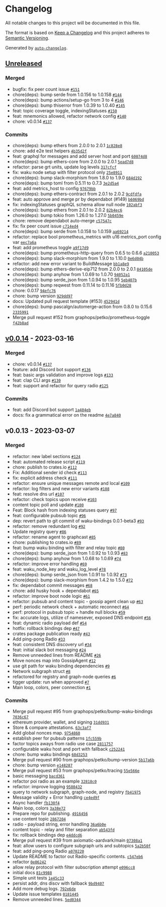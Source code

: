# Changelog

All notable changes to this project will be documented in this file.

The format is based on [Keep a Changelog](https://keepachangelog.com/en/1.0.0/)
and this project adheres to [Semantic Versioning](https://semver.org/spec/v2.0.0.html).

Generated by [`auto-changelog`](https://github.com/CookPete/auto-changelog).

## [Unreleased](https://github.com/graphops/graphcast-sdk/compare/v0.0.14...HEAD)

### Merged

- bugfix: fix peer count issue [`#151`](https://github.com/graphops/graphcast-sdk/pull/151)
- chore(deps): bump serde from 1.0.156 to 1.0.158 [`#144`](https://github.com/graphops/graphcast-sdk/pull/144)
- chore(deps): bump actions/setup-go from 3 to 4 [`#146`](https://github.com/graphops/graphcast-sdk/pull/146)
- chore(deps): bump thiserror from 1.0.39 to 1.0.40 [`#145`](https://github.com/graphops/graphcast-sdk/pull/145)
- feat: topic coverage toggle, indexingStatuses [`#150`](https://github.com/graphops/graphcast-sdk/pull/150)
- feat: mnemonics allowed, refactor network config [`#140`](https://github.com/graphops/graphcast-sdk/pull/140)
- chore: v0.0.14 [`#137`](https://github.com/graphops/graphcast-sdk/pull/137)

### Commits

- chore(deps): bump ethers from 2.0.0 to 2.0.1 [`1c828e8`](https://github.com/graphops/graphcast-sdk/commit/1c828e8f3f0ca8737cb33d153ec928aeb1ecc105)
- chore: add e2e test helpers [`4b35d2f`](https://github.com/graphops/graphcast-sdk/commit/4b35d2f2bf68a0203e1e3256fa86b899d03b646e)
- feat: graphql for messages and add server host and port [`60074d8`](https://github.com/graphops/graphcast-sdk/commit/60074d8ae3ab47c1e96391012cf4df35d2db62c4)
- chore(deps): bump ethers-core from 2.0.0 to 2.0.1 [`5ead7d8`](https://github.com/graphops/graphcast-sdk/commit/5ead7d8d9d37f356bbfe240e6f6aed3fadf3026e)
- refactor: parse grt units, update log levels [`317cfcf`](https://github.com/graphops/graphcast-sdk/commit/317cfcff60e9fbf1883e357ae7a831388a5d88af)
- fix: waku node setup with filter protocol only [`25e8911`](https://github.com/graphops/graphcast-sdk/commit/25e8911a904e8571701d6fbb25f4581a900f13b9)
- chore(deps): bump slack-morphism from 1.8.0 to 1.9.0 [`684d192`](https://github.com/graphops/graphcast-sdk/commit/684d192774e4fe1a1bff01032b1948b1d96a4ae0)
- chore(deps): bump toml from 0.5.11 to 0.7.3 [`3e2d5a4`](https://github.com/graphops/graphcast-sdk/commit/3e2d5a42714426910c836240ab319827887b25bf)
- feat: add metrics_host to config [`97679bb`](https://github.com/graphops/graphcast-sdk/commit/97679bb6012e97219d981eb55c51db98526e9179)
- chore(deps): bump ethers-contract from 2.0.1 to 2.0.2 [`9cdfdfa`](https://github.com/graphops/graphcast-sdk/commit/9cdfdfa14b576d973f9efed5c827258e24ab8977)
- feat: auto approve and merge pr by dependabot (#149) [`b6069bd`](https://github.com/graphops/graphcast-sdk/commit/b6069bd01c2a2f663552c1d2c560533ad244dc22)
- fix: indexingStatuses graphQL schema allow null node [`102abf3`](https://github.com/graphops/graphcast-sdk/commit/102abf3d77268ea851269a0804b4340fa6e99986)
- chore(deps): bump ethers from 2.0.1 to 2.0.2 [`82b4ec6`](https://github.com/graphops/graphcast-sdk/commit/82b4ec64c4e9b06aefd9bd676bd445cd5525d58c)
- chore(deps): bump tokio from 1.26.0 to 1.27.0 [`5b0459e`](https://github.com/graphops/graphcast-sdk/commit/5b0459e0f571e3875a367f7555f73c73a95e3aac)
- chore: remove dependabot auto-merge [`c57547c`](https://github.com/graphops/graphcast-sdk/commit/c57547cac174a8ae121f9ee9229e5f84654ead73)
- fix: fix peer count issue [`c714ed4`](https://github.com/graphops/graphcast-sdk/commit/c714ed484a80cec324a087ab612d6ea17afde85c)
- chore(deps): bump serde from 1.0.158 to 1.0.159 [`aa69214`](https://github.com/graphops/graphcast-sdk/commit/aa69214b85f2105c3017300bfcc9d9759a810e96)
- refactor: replace bool prometheus_metrics with u16 metrics_port config var [`eec7a6a`](https://github.com/graphops/graphcast-sdk/commit/eec7a6abab8d1873e1a31a5bc49d2fd179a54a2d)
- feat: add prometheus toggle [`a9f17d9`](https://github.com/graphops/graphcast-sdk/commit/a9f17d93977bfc4ff9e9d6701af32fde2d167ada)
- chore(deps): bump prometheus-http-query from 0.6.5 to 0.6.6 [`a210053`](https://github.com/graphops/graphcast-sdk/commit/a2100539a48d985e8744ea277395499215b65ee1)
- chore(deps): bump slack-morphism from 1.9.0 to 1.10.0 [`0e6d04b`](https://github.com/graphops/graphcast-sdk/commit/0e6d04bcb347af6d0bd055391e4b1eaa198da645)
- refactor: add new error variant to BuildMessage [`bb1a8e9`](https://github.com/graphops/graphcast-sdk/commit/bb1a8e9b62abd2131750f20f934b0c24f53a15e6)
- chore(deps): bump ethers-derive-eip712 from 2.0.0 to 2.0.1 [`84105de`](https://github.com/graphops/graphcast-sdk/commit/84105de98248423def851085d0032d742f62cd4b)
- chore(deps): bump anyhow from 1.0.69 to 1.0.70 [`94052a1`](https://github.com/graphops/graphcast-sdk/commit/94052a15860aeeb6737db9ee0bad607efcfe9835)
- chore(deps): bump serde_json from 1.0.94 to 1.0.95 [`5eb407b`](https://github.com/graphops/graphcast-sdk/commit/5eb407b1d6128c577c7a35046183205619c78dc8)
- chore(deps): bump reqwest from 0.11.14 to 0.11.16 [`5fb0d28`](https://github.com/graphops/graphcast-sdk/commit/5fb0d28e9c5de908d76770e115d3518f0425b187)
- chore: 0.0.17 [`94efc76`](https://github.com/graphops/graphcast-sdk/commit/94efc763fcfd641512586562a2acf8600bfc9251)
- chore: bump version [`929dd97`](https://github.com/graphops/graphcast-sdk/commit/929dd9729343b0e3fa4c6c49f5572c9176115ae2)
- docs: Updated pull request template (#153) [`452941d`](https://github.com/graphops/graphcast-sdk/commit/452941d6053caffeeae96bde231f833c3647c54e)
- chore(deps): bump pascalgn/automerge-action from 0.8.0 to 0.15.6 [`2335991`](https://github.com/graphops/graphcast-sdk/commit/2335991bc903f28e08e1df226c24608cdb5ddde3)
- Merge pull request #152 from graphops/petko/prometheus-toggle [`f42b8ad`](https://github.com/graphops/graphcast-sdk/commit/f42b8adaca23404f49e8127dfe8d75bbfd7ef321)

## [v0.0.14](https://github.com/graphops/graphcast-sdk/compare/v0.0.13...v0.0.14) - 2023-03-16

### Merged

- chore: v0.0.14 [`#137`](https://github.com/graphops/graphcast-sdk/pull/137)
- feature: add Discord bot support [`#136`](https://github.com/graphops/graphcast-sdk/pull/136)
- feat: basic args validation and improve logs [`#133`](https://github.com/graphops/graphcast-sdk/pull/133)
- feat: clap CLI args [`#130`](https://github.com/graphops/graphcast-sdk/pull/130)
- feat: support and refactor for query radio [`#125`](https://github.com/graphops/graphcast-sdk/pull/125)

### Commits

- feat: add Discord bot support [`1a404eb`](https://github.com/graphops/graphcast-sdk/commit/1a404ebf62b61bd5a2f9a6d05657d799187d4478)
- docs: fix a grammatical error on the readme [`4e7a840`](https://github.com/graphops/graphcast-sdk/commit/4e7a8401341122d781f682b9c1783aac4795c3e5)

## v0.0.13 - 2023-03-07

### Merged

- refactor: new label sections [`#124`](https://github.com/graphops/graphcast-sdk/pull/124)
- feat: automated release script [`#119`](https://github.com/graphops/graphcast-sdk/pull/119)
- chore: publish to crates.io [`#112`](https://github.com/graphops/graphcast-sdk/pull/112)
- Fix: Additional sender id check [`#113`](https://github.com/graphops/graphcast-sdk/pull/113)
- fix: explicit address check [`#111`](https://github.com/graphops/graphcast-sdk/pull/111)
- refactor: ensure unique messages remote and local [`#109`](https://github.com/graphops/graphcast-sdk/pull/109)
- refactor: log filters and new error variants [`#108`](https://github.com/graphops/graphcast-sdk/pull/108)
- feat: resolve dns url [`#107`](https://github.com/graphops/graphcast-sdk/pull/107)
- refactor: check topics upon receive [`#103`](https://github.com/graphops/graphcast-sdk/pull/103)
- content topic poll and update [`#100`](https://github.com/graphops/graphcast-sdk/pull/100)
- Feat: Block hash from indexing statuses query [`#97`](https://github.com/graphops/graphcast-sdk/pull/97)
- feat: configurable pubsub topic [`#96`](https://github.com/graphops/graphcast-sdk/pull/96)
- dep: revert path to git commit of waku-bindings 0.0.1-beta3 [`#93`](https://github.com/graphops/graphcast-sdk/pull/93)
- refactor: remove redundant log [`#92`](https://github.com/graphops/graphcast-sdk/pull/92)
- Update registry query [`#86`](https://github.com/graphops/graphcast-sdk/pull/86)
- refactor: rename agent to graphcast [`#85`](https://github.com/graphops/graphcast-sdk/pull/85)
- chore: publishing to crates.io [`#89`](https://github.com/graphops/graphcast-sdk/pull/89)
- feat: bump waku binding with filter and relay topic [`#80`](https://github.com/graphops/graphcast-sdk/pull/80)
- chore(deps): bump serde_json from 1.0.92 to 1.0.93 [`#83`](https://github.com/graphops/graphcast-sdk/pull/83)
- chore(deps): bump anyhow from 1.0.68 to 1.0.69 [`#74`](https://github.com/graphops/graphcast-sdk/pull/74)
- refactor: improve error handling [`#69`](https://github.com/graphops/graphcast-sdk/pull/69)
- feat: waku_node_key and waku_log_level [`#78`](https://github.com/graphops/graphcast-sdk/pull/78)
- chore(deps): bump serde_json from 1.0.91 to 1.0.92 [`#73`](https://github.com/graphops/graphcast-sdk/pull/73)
- chore(deps): bump slack-morphism from 1.4.2 to 1.5.0 [`#72`](https://github.com/graphops/graphcast-sdk/pull/72)
- fix: dependabot commit messages [`#68`](https://github.com/graphops/graphcast-sdk/pull/68)
- chore: add husky hook + dependabot [`#65`](https://github.com/graphops/graphcast-sdk/pull/65)
- refactor: improve boot node logic [`#61`](https://github.com/graphops/graphcast-sdk/pull/61)
- refactor: pubsub and content topic - gossip agent clean up [`#63`](https://github.com/graphops/graphcast-sdk/pull/63)
- perf: periodic network check + automatic reconnect [`#64`](https://github.com/graphops/graphcast-sdk/pull/64)
- perf: protocol in pubsub topic + handle null blocks [`#59`](https://github.com/graphops/graphcast-sdk/pull/59)
- fix: accurate logs, utilize cf namesever, exposed DNS endpoint [`#56`](https://github.com/graphops/graphcast-sdk/pull/56)
- feat: dynamic radio payload def [`#54`](https://github.com/graphops/graphcast-sdk/pull/54)
- hotfix: rollback bindings dep [`#47`](https://github.com/graphops/graphcast-sdk/pull/47)
- crates package publication ready [`#43`](https://github.com/graphops/graphcast-sdk/pull/43)
- Add ping-pong Radio [`#33`](https://github.com/graphops/graphcast-sdk/pull/33)
- feat: consistent DNS discovery url [`#34`](https://github.com/graphops/graphcast-sdk/pull/34)
- feat: initial slack bot messaging [`#24`](https://github.com/graphops/graphcast-sdk/pull/24)
- Remove unneeded lines from README [`#26`](https://github.com/graphops/graphcast-sdk/pull/26)
- Move nonces map into GossipAgent [`#12`](https://github.com/graphops/graphcast-sdk/pull/12)
- use git path for waku binding dependencies [`#9`](https://github.com/graphops/graphcast-sdk/pull/9)
- Network subgraph struct [`#8`](https://github.com/graphops/graphcast-sdk/pull/8)
- refactored for registry and graph-node queries [`#6`](https://github.com/graphops/graphcast-sdk/pull/6)
- tigger update: run when approved [`#7`](https://github.com/graphops/graphcast-sdk/pull/7)
- Main loop, colors, peer connection [`#1`](https://github.com/graphops/graphcast-sdk/pull/1)

### Commits

- Merge pull request #95 from graphops/petko/bump-waku-bindings [`7036c67`](https://github.com/graphops/graphcast-sdk/commit/7036c679bf336b6da6fa347f1fadd0c8afbb0b4d)
- ethereum provider, wallet, and signing [`31dd931`](https://github.com/graphops/graphcast-sdk/commit/31dd9313e46fdbca9a941803fd1ad3f287130d79)
- Store & compare attestations. [`63c3af7`](https://github.com/graphops/graphcast-sdk/commit/63c3af7d817cfe2d85d5246ac0d00091209cfc01)
- Add global nonces map. [`9754860`](https://github.com/graphops/graphcast-sdk/commit/9754860813ff889c3972ed5d96bf81130ea677db)
- establish peer for pubsub patterns [`1fc559b`](https://github.com/graphops/graphcast-sdk/commit/1fc559b013f412978ea4bd349d2bd9ba204f7633)
- factor topics aways from radio use case [`2811757`](https://github.com/graphops/graphcast-sdk/commit/281175758590b1a8daf14eb6f0bced8efdaa59c6)
- configurable waku host and port with fallback [`c252241`](https://github.com/graphops/graphcast-sdk/commit/c25224153388bc373fb8a4729647ee819943e395)
- chore: bump waku bindings [`68d3253`](https://github.com/graphops/graphcast-sdk/commit/68d32532b2bbf7a71a3707872ef247652918aac1)
- Merge pull request #90 from graphops/petko/bump-version [`5b17a6b`](https://github.com/graphops/graphcast-sdk/commit/5b17a6b3440bc7dc32538cce1939efd2398324eb)
- chore: bump version [`e148287`](https://github.com/graphops/graphcast-sdk/commit/e14828777fa65d564ab8ff1e432137685cc3fdfd)
- Merge pull request #53 from graphops/petko/tracing [`55e566e`](https://github.com/graphops/graphcast-sdk/commit/55e566e428fc82054b09a4a957987541a094fca1)
- basic messaging [`bacd361`](https://github.com/graphops/graphcast-sdk/commit/bacd3618876a795d4887d91f37d05f787a9a50f4)
- refactor poi radio as an example [`32818c0`](https://github.com/graphops/graphcast-sdk/commit/32818c041999d49d1ed34c0455024d8fc242cc1e)
- refactor: improve logging [`9580432`](https://github.com/graphops/graphcast-sdk/commit/9580432a360f59e641aa3caa6380c064312dba88)
- query to network subgraph, graph-node, and registry [`fb41975`](https://github.com/graphops/graphcast-sdk/commit/fb419759110c67bbfb591313b9f02cadfbf49240)
- Message validity + Error handling [`ce4ed9f`](https://github.com/graphops/graphcast-sdk/commit/ce4ed9f3cabd8cf5807dcab352107d7cbf4c6cb2)
- Async handler [`fb130f4`](https://github.com/graphops/graphcast-sdk/commit/fb130f4f9d272145077e169512b4ad9a9b594edb)
- Main loop, colors [`3a38e72`](https://github.com/graphops/graphcast-sdk/commit/3a38e72d3de82387c508ba7539dff5bafaf83ad3)
- Prepare repo for publishing. [`4916456`](https://github.com/graphops/graphcast-sdk/commit/4916456444fb8bfc90e31a097f067906ddc3762b)
- use content topic [`2867204`](https://github.com/graphops/graphcast-sdk/commit/2867204f3ce003875cac2d7e80efa6e858601aba)
- radio - payload string, error handling [`36a6b0e`](https://github.com/graphops/graphcast-sdk/commit/36a6b0e7d454fb05a6408c41f5ee1d7a7f024b76)
- content topic - relay and filter separation [`ab543fd`](https://github.com/graphops/graphcast-sdk/commit/ab543fdd25b266b460a25562905c18eb6750c18d)
- fix: rollback bindings dep [`e4ddcd6`](https://github.com/graphops/graphcast-sdk/commit/e4ddcd68b3a1fd4134a42c356af22746a73019d0)
- Merge pull request #39 from axiomatic-aardvark/main [`07308a1`](https://github.com/graphops/graphcast-sdk/commit/07308a1028a59d4fca8cad21d0e5e7e362968eb4)
- feat: allow users to configure subgraph urls and subtopics [`5a2b50f`](https://github.com/graphops/graphcast-sdk/commit/5a2b50f034cb55bb8d2cc457298e4d32286c14d4)
- feat: add ping-pong Radio [`a070220`](https://github.com/graphops/graphcast-sdk/commit/a070220bffc5f2a0fa3aae1cce073b4f654526d3)
- Update README to factor out Radio-specific contents. [`c547eb6`](https://github.com/graphops/graphcast-sdk/commit/c547eb62a05e13ae8b911f0a423c3dfc103e70ee)
- refactor [`0e06242`](https://github.com/graphops/graphcast-sdk/commit/0e06242085a536e17a8755b07923a65b256d886d)
- allow relay protocol with filter subscription attempt [`e096cc8`](https://github.com/graphops/graphcast-sdk/commit/e096cc8c5e72b142198a1ed30e4b26a4c66d116d)
- initial docs [`81c9988`](https://github.com/graphops/graphcast-sdk/commit/81c998893e77666a63cefacbb6f17ee053903f60)
- Simple unit tests [`1e45c33`](https://github.com/graphops/graphcast-sdk/commit/1e45c33431c676fc726820e36c3fcaff43223d90)
- persist addr, dns discv with fallback [`9bd9407`](https://github.com/graphops/graphcast-sdk/commit/9bd9407414ef93f6494fc8ca2626e09ddeb3a54f)
- Add more debug logs. [`792e6de`](https://github.com/graphops/graphcast-sdk/commit/792e6de7c8e0ce9f303bd837a7e2dd37d451df09)
- Update issue templates [`0181445`](https://github.com/graphops/graphcast-sdk/commit/0181445fbb8c81efa44876aca2940931b0ea830f)
- Remove unneeded lines. [`5ed0344`](https://github.com/graphops/graphcast-sdk/commit/5ed034437b03d7fc04cd13f1ad9cce11d035c24f)
